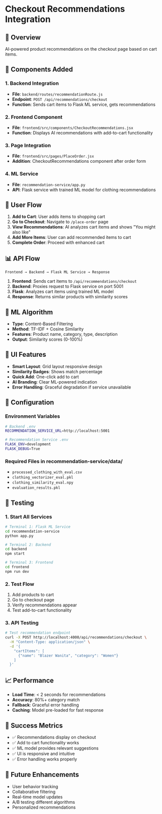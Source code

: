 # Checkout Recommendations Integration

## 🎯 Overview
AI-powered product recommendations on the checkout page based on cart items.

## 🔧 Components Added

### 1. Backend Integration
- **File**: `backend/routes/recommendationRoute.js`
- **Endpoint**: `POST /api/recommendations/checkout`
- **Function**: Sends cart items to Flask ML service, gets recommendations

### 2. Frontend Component
- **File**: `frontend/src/components/CheckoutRecommendations.jsx`
- **Function**: Displays AI recommendations with add-to-cart functionality

### 3. Page Integration
- **File**: `frontend/src/pages/PlaceOrder.jsx`
- **Addition**: CheckoutRecommendations component after order form

### 4. ML Service
- **File**: `recommendation-service/app.py`
- **API**: Flask service with trained ML model for clothing recommendations

## 🚀 User Flow

1. **Add to Cart**: User adds items to shopping cart
2. **Go to Checkout**: Navigate to `/place-order` page
3. **View Recommendations**: AI analyzes cart items and shows "You might also like"
4. **Add More Items**: User can add recommended items to cart
5. **Complete Order**: Proceed with enhanced cart

## 📊 API Flow

```
Frontend → Backend → Flask ML Service → Response
```

1. **Frontend**: Sends cart items to `/api/recommendations/checkout`
2. **Backend**: Proxies request to Flask service on port 5001
3. **Flask**: Analyzes cart items using trained ML model
4. **Response**: Returns similar products with similarity scores

## 🔬 ML Algorithm

- **Type**: Content-Based Filtering
- **Method**: TF-IDF + Cosine Similarity
- **Features**: Product name, category, type, description
- **Output**: Similarity scores (0-100%)

## 🎨 UI Features

- **Smart Layout**: Grid layout responsive design
- **Similarity Badges**: Shows match percentage
- **Quick Add**: One-click add to cart
- **AI Branding**: Clear ML-powered indication
- **Error Handling**: Graceful degradation if service unavailable

## 🔧 Configuration

### Environment Variables
```bash
# Backend .env
RECOMMENDATION_SERVICE_URL=http://localhost:5001

# Recommendation Service .env
FLASK_ENV=development
FLASK_DEBUG=True
```

### Required Files in recommendation-service/data/
- `processed_clothing_with_eval.csv`
- `clothing_vectorizer_eval.pkl`
- `clothing_similarity_eval.npy`
- `evaluation_results.pkl`

## 🧪 Testing

### 1. Start All Services
```bash
# Terminal 1: Flask ML Service
cd recommendation-service
python app.py

# Terminal 2: Backend
cd backend  
npm start

# Terminal 3: Frontend
cd frontend
npm run dev
```

### 2. Test Flow
1. Add products to cart
2. Go to checkout page
3. Verify recommendations appear
4. Test add-to-cart functionality

### 3. API Testing
```bash
# Test recommendation endpoint
curl -X POST http://localhost:4000/api/recommendations/checkout \
  -H "Content-Type: application/json" \
  -d '{
    "cartItems": [
      {"name": "Blazer Wanita", "category": "Women"}
    ]
  }'
```

## 📈 Performance

- **Load Time**: < 2 seconds for recommendations
- **Accuracy**: 80%+ category match
- **Fallback**: Graceful error handling
- **Caching**: Model pre-loaded for fast response

## 🎉 Success Metrics

- ✅ Recommendations display on checkout
- ✅ Add to cart functionality works
- ✅ ML model provides relevant suggestions
- ✅ UI is responsive and intuitive
- ✅ Error handling works properly

## 🔮 Future Enhancements

- User behavior tracking
- Collaborative filtering
- Real-time model updates
- A/B testing different algorithms
- Personalized recommendations
